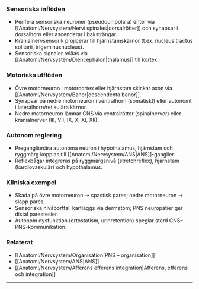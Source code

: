 ### Sensoriska inflöden
- Perifera sensoriska neuroner (pseudounipolära) enter via [[Anatomi/Nervsystem/Nervi spinales|dorsalrötter]] och synapsar i dorsalhorn eller ascenderar i baksträngar.  
- Kranialnervsensorik projicerar till hjärnstamskärnor (t.ex. nucleus tractus solitarii, trigeminusnucleus).  
- Sensoriska signaler reläas via [[Anatomi/Nervsystem/Diencephalon|thalamus]] till kortex.

### Motoriska utflöden
- Övre motorneuron i motorcortex eller hjärnstam skickar axon via [[Anatomi/Nervsystem/Banor|descendenta banor]].  
- Synapsar på nedre motorneuron i ventralhorn (somatiskt) eller autonomt i lateralhorn/retikulära kärnor.  
- Nedre motorneuron lämnar CNS via ventralrötter (spinalnerver) eller kranialnerver (III, VII, IX, X, XI, XII).

### Autonom reglering
- Preganglionära autonoma neuron i hypothalamus, hjärnstam och ryggmärg kopplas till [[Anatomi/Nervsystem/ANS|ANS]]-ganglier.  
- Reflexbågar integreras på ryggmärgsnivå (stretchreflex), hjärnstam (kardiovaskulär) och hypothalamus.

### Kliniska exempel
- Skada på övre motorneuron → spastisk pares; nedre motorneuron → slapp pares.  
- Sensoriska nivåbortfall kartläggs via dermatom; PNS neuropatier ger distal parestesier.  
- Autonom dysfunktion (ortostatism, urinretention) speglar störd CNS–PNS-kommunikation.

### Relaterat
- [[Anatomi/Nervsystem/Organisation|PNS – organisation]]  
- [[Anatomi/Nervsystem/ANS|ANS]]  
- [[Anatomi/Nervsystem/Afferens efferens integration|Afferens, efferens och integration]]  

---
